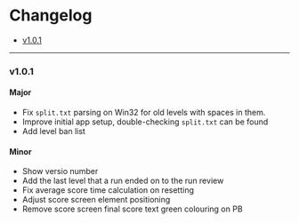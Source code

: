 # Changelog

- [v1.0.1](#v1.0.1-h)

___
### <a id="v1.0.1-h"></a> v1.0.1
#### Major
- Fix `split.txt` parsing on Win32 for old levels with spaces in them.
- Improve initial app setup, double-checking `split.txt` can be found
- Add level ban list
#### Minor
- Show versio number
- Add the last level that a run ended on to the run review
- Fix average score time calculation on resetting
- Adjust score screen element positioning
- Remove score screen final score text green colouring on PB
